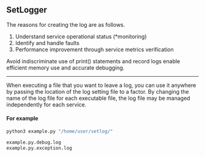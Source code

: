 ## SetLogger

The reasons for creating the log are as follows.

1. Understand service operational status (*monitoring)
2. Identify and handle faults
3. Performance improvement through service metrics verification

Avoid indiscriminate use of print() statements and record logs enable efficient memory use and accurate debugging.

--------

When executing a file that you want to leave a log, you can use it anywhere by passing the location of the log setting file to a factor.
By changing the name of the log file for each executable file, the log file may be managed independently for each service.

#### For example

```python
python3 example.py "/home/user/setlog/"
```

```python
example.py.debug.log
example.py.exception.log
```

